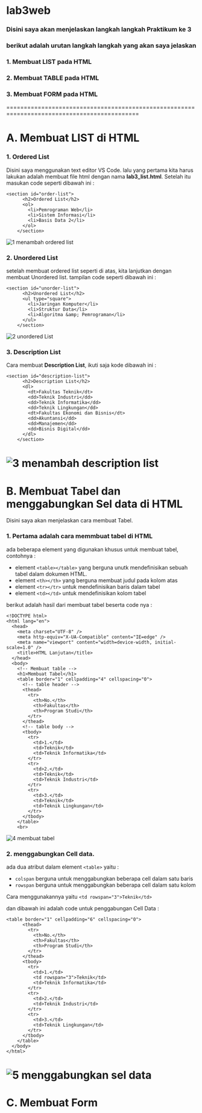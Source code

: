 # lab3web
### Disini saya akan menjelaskan langkah langkah Praktikum ke 3
### berikut adalah urutan langkah langkah yang akan saya jelaskan
### 1. Membuat LIST pada HTML
### 2. Membuat TABLE pada HTML
### 3. Membuat FORM pada HTML
============================================================================================

# A. Membuat LIST di HTML
### 1. Ordered List
Disini saya menggunakan text editor VS Code. lalu yang pertama kita harus lakukan adalah membuat file html dengan nama **lab3_list.html**.
Setelah itu masukan code seperti dibawah ini :
```
<section id="order-list">
      <h2>Ordered List</h2>
      <ol>
        <li>Pemrograman Web</li>
        <li>Sistem Informasi</li>
        <li>Basis Data 2</li>
      </ol>
    </section>
```
![1 menambah ordered list](https://user-images.githubusercontent.com/101393632/159863811-0e8939d8-965b-4769-b3cd-2a33892e2405.jpg)

### 2. Unordered List
setelah membuat ordered list seperti di atas, kita lanjutkan dengan membuat Unordered list. tampilan code seperti dibawah ini :
```
<section id="unorder-list">
      <h2>Unordered List</h2>
      <ul type="square">
        <li>Jaringan Komputer</li>
        <li>Struktur Data</li>
        <li>Algoritma &amp; Pemrograman</li>
      </ul>
    </section>

```
![2 unordered List](https://user-images.githubusercontent.com/101393632/159864174-a12cb2f9-194c-48d9-b27e-f13889897410.jpg)

### 3. Description List
Cara membuat **Description List**, ikuti saja kode dibawah ini :
```
<section id="description-list">
      <h2>Description List</h2>
      <dl>
        <dt>Fakultas Teknik</dt>
        <dd>Teknik Industri</dd>
        <dd>Teknik Informatika</dd>
        <dd>Teknik Lingkungan</dd>
        <dt>Fakultas Ekonomi dan Bisnis</dt>
        <dd>Akuntansi</dd>
        <dd>Manajemen</dd>
        <dd>Bisnis Digital</dd>
      </dl>
    </section>
```
![3 menambah description list](https://user-images.githubusercontent.com/101393632/159865587-c2deb79f-4503-489b-a3a2-bf8920ffbc76.jpg)
============================================================================================

# B. Membuat Tabel dan menggabungkan Sel data di HTML
Disini saya akan menjelaskan cara membuat Tabel.
### 1. Pertama adalah cara memmbuat tabel di HTML
ada beberapa element yang digunakan khusus untuk membuat tabel, contohnya :
- element `<table></table>` yang berguna unutk mendefinisikan sebuah tabel dalam dokumen HTML.
- element `<th></th>` yang berguna membuat judul pada kolom atas
- element `<tr></tr>` untuk mendefinisikan baris dalam tabel
- element `<td></td>` untuk mendefinisikan kolom tabel

berikut adalah hasil dari membuat tabel beserta code nya :
```
<!DOCTYPE html>
<html lang="en">
  <head>
    <meta charset="UTF-8" />
    <meta http-equiv="X-UA-Compatible" content="IE=edge" />
    <meta name="viewport" content="width=device-width, initial-scale=1.0" />
    <title>HTML Lanjutan</title>
  </head>
  <body>
    <!-- Membuat table -->
    <h1>Membuat Tabel</h1>
    <table border="1" cellpadding="4" cellspacing="0">
      <!-- table header -->
      <thead>
        <tr>
          <th>No.</th>
          <th>Fakultas</th>
          <th>Program Studi</th>
        </tr>
      </thead>
      <!-- table body -->
      <tbody>
        <tr>
          <td>1.</td>
          <td>Teknik</td>
          <td>Teknik Informatika</td>
        </tr>
        <tr>
          <td>2.</td>
          <td>Teknik</td>
          <td>Teknik Industri</td>
        </tr>
        <tr>
          <td>3.</td>
          <td>Teknik</td>
          <td>Teknik Lingkungan</td>
        </tr>
      </tbody>
    </table>
    <br>
```
![4 membuat tabel](https://user-images.githubusercontent.com/101393632/159869719-c661427c-cef7-4e49-9472-8c0d1b740aeb.jpg)

### 2. menggabungkan Cell data.
ada dua atribut dalam element `<table>` yaitu : 
- `colspan` berguna untuk menggabungkan beberapa cell dalam satu baris
- `rowspan` berguna untuk menggabungkan beberapa cell dalam satu kolom

Cara menggunakannya yaitu `<td rowspan="3">Teknik</td>`

dan dibawah ini adalah code untuk penggabungan Cell Data : 
```
<table border="1" cellpadding="6" cellspacing="0">
      <thead>
        <tr>
          <th>No.</th>
          <th>Fakultas</th>
          <th>Program Studi</th>
        </tr>
      </thead>
      <tbody>
        <tr>
          <td>1.</td>
          <td rowspan="3">Teknik</td>
          <td>Teknik Informatika</td>
        </tr>
        <tr>
          <td>2.</td>
          <td>Teknik Industri</td>
        </tr>
        <tr>
          <td>3.</td>
          <td>Teknik Lingkungan</td>
        </tr>
      </tbody>
    </table>
  </body>
</html>
```
![5 menggabungkan sel data](https://user-images.githubusercontent.com/101393632/159870992-c8138457-d2b7-4313-93aa-e43ff9b9d430.jpg)
============================================================================================

# C. Membuat Form 


